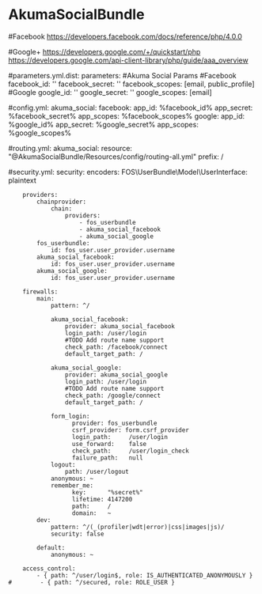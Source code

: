 # AkumaSocialBundle

#Facebook
    https://developers.facebook.com/docs/reference/php/4.0.0

#Google+
    https://developers.google.com/+/quickstart/php
    https://developers.google.com/api-client-library/php/guide/aaa_overview


#parameters.yml.dist:
    parameters:
        #Akuma Social Params
        #Facebook
        facebook_id: ''
        facebook_secret: ''
        facebook_scopes: [email, public_profile]
        #Google
        google_id: ''
        google_secret: ''
        google_scopes: [email]

#config.yml:
    akuma_social:
        facebook:
            app_id: %facebook_id%
            app_secret: %facebook_secret%
            app_scopes: %facebook_scopes%
        google:
            app_id: %google_id%
            app_secret: %google_secret%
            app_scopes: %google_scopes%

#routing.yml:
    akuma_social:
        resource: "@AkumaSocialBundle/Resources/config/routing-all.yml"
        prefix:   /

#security.yml:
    security:
        encoders:
            FOS\UserBundle\Model\UserInterface: plaintext

        providers:
            chainprovider:
                chain:
                    providers:
                        - fos_userbundle
                        - akuma_social_facebook
                        - akuma_social_google
            fos_userbundle:
                id: fos_user.user_provider.username
            akuma_social_facebook:
                id: fos_user.user_provider.username
            akuma_social_google:
                id: fos_user.user_provider.username

        firewalls:
            main:
                pattern: ^/

                akuma_social_facebook:
                    provider: akuma_social_facebook
                    login_path: /user/login
                    #TODO Add route name support
                    check_path: /facebook/connect
                    default_target_path: /

                akuma_social_google:
                    provider: akuma_social_google
                    login_path: /user/login
                    #TODO Add route name support
                    check_path: /google/connect
                    default_target_path: /

                form_login:
                      provider: fos_userbundle
                      csrf_provider: form.csrf_provider
                      login_path:     /user/login
                      use_forward:    false
                      check_path:     /user/login_check
                      failure_path:   null
                logout:
                    path: /user/logout
                anonymous: ~
                remember_me:
                      key:      "%secret%"
                      lifetime: 4147200
                      path:     /
                      domain:   ~
            dev:
                pattern: ^/(_(profiler|wdt|error)|css|images|js)/
                security: false

            default:
                anonymous: ~

        access_control:
            - { path: ^/user/login$, role: IS_AUTHENTICATED_ANONYMOUSLY }
    #        - { path: ^/secured, role: ROLE_USER }

